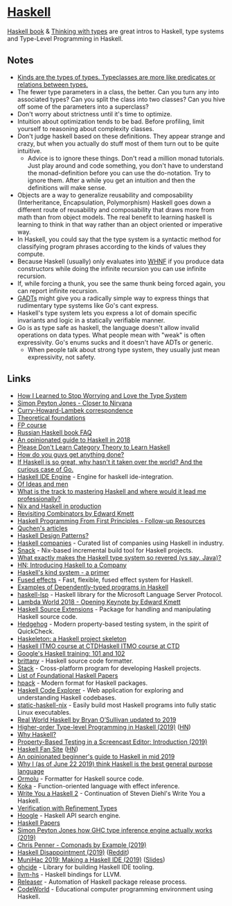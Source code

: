 # [Haskell](https://www.haskell.org)

[Haskell book](http://haskellbook.com/) & [Thinking with types](https://leanpub.com/thinking-with-types) are great intros to Haskell, type systems and Type-Level Programming in Haskell.

## Notes

- [Kinds are the types of types. Typeclasses are more like predicates or relations between types.](https://www.reddit.com/r/haskell/comments/8cdiql/isnt_a_typeclass_just_a_type_of_a_type/)
- The fewer type parameters in a class, the better. Can you turn any into associated types? Can you split the class into two classes? Can you hive off some of the parameters into a superclass?
- Don't worry about strictness until it's time to optimize.
- Intuition about optimization tends to be bad. Before profiling, limit yourself to reasoning about complexity classes.
- Don't judge haskell based on these definitions. They appear strange and crazy, but when you actually do stuff most of them turn out to be quite intuitive.
  - Advice is to ignore these things. Don't read a million monad tutorials. Just play around and code something, you don't have to understand the monad-definition before you can use the do-notation. Try to ignore them. After a while you get an intuition and then the definitions will make sense.
- Objects are a way to generalize reusability and composability (Interheritance, Encapsulation, Polymorphism) Haskell goes down a different route of reusability and composability that draws more from math than from object models. The real benefit to learning haskell is learning to think in that way rather than an object oriented or imperative way.
- In Haskell, you could say that the type system is a syntactic method for classifying program phrases according to the kinds of values they compute.
- Because Haskell (usually) only evaluates into [WHNF](https://wiki.haskell.org/Weak_head_normal_form) if you produce data constructors while doing the infinite recursion you can use infinite recursion.
- If, while forcing a thunk, you see the same thunk being forced again, you can report infinite recursion.
- [GADTs](https://en.wikibooks.org/wiki/Haskell/GADT) might give you a radically simple way to express things that rudimentary type systems like Go's cant express.
- Haskell's type system lets you express a lot of domain specific invariants and logic in a statically verifiable manner.
- Go is as type safe as haskell, the language doesn't allow invalid operations on data types. What people mean with "weak" is often expressivity. Go's enums sucks and it doesn't have ADTs or generic.
  - When people talk about strong type system, they usually just mean expressivity, not safety.

## Links

- [How I Learned to Stop Worrying and Love the Type System](http://reasonablypolymorphic.com/blog/love-types/)
- [Simon Peyton Jones - Closer to Nirvana](https://www.youtube.com/watch?v=xmjvOLlCdFU)
- [Curry-Howard-Lambek correspondence](https://wiki.haskell.org/Curry-Howard-Lambek_correspondence)
- [Theoretical foundations](https://wiki.haskell.org/Category:Theoretical_foundations)
- [FP course](https://github.com/data61/fp-course)
- [Russian Haskell book FAQ](https://www.ohaskell.guide/haskell-faq.html)
- [An opinionated guide to Haskell in 2018](https://lexi-lambda.github.io/blog/2018/02/10/an-opinionated-guide-to-haskell-in-2018/)
- [Please Don't Learn Category Theory to Learn Haskell](https://jozefg.bitbucket.io/posts/2013-10-14-please-dont-learn-cat-theory.html)
- [How do you guys get anything done?](https://www.reddit.com/r/haskell/comments/5wb5qw/how_do_you_guys_get_anything_done/)
- [If Haskell is so great, why hasn't it taken over the world? And the curious case of Go.](https://pchiusano.github.io/2017-01-20/why-not-haskell.html)
- [Haskell IDE Engine](https://github.com/haskell/haskell-ide-engine) - Engine for haskell ide-integration.
- [Of Ideas and men](http://reasonablypolymorphic.com/blog/ideas-and-men/)
- [What is the track to mastering Haskell and where would it lead me professionally?](https://www.quora.com/profile/Edward-Kmett)
- [Nix and Haskell in production](https://github.com/Gabriel439/haskell-nix)
- [Revisiting Combinators by Edward Kmett](https://www.youtube.com/watch?v=PA1Fc7DNKtA)
- [Haskell Programming From First Principles - Follow-up Resources](https://github.com/pushcx/hpffp-resources)
- [Quchen's articles](https://github.com/quchen/articles)
- [Haskell Design Patterns?](https://www.reddit.com/r/haskell/comments/5r271m/haskell_design_patterns/)
- [Haskell companies](https://github.com/erkmos/haskell-companies#readme) - Curated list of companies using Haskell in industry.
- [Snack](https://github.com/nmattia/snack#readme) - Nix-based incremental build tool for Haskell projects.
- [What exactly makes the Haskell type system so revered (vs say, Java)?](https://softwareengineering.stackexchange.com/questions/279316/what-exactly-makes-the-haskell-type-system-so-revered-vs-say-java)
- [HN: Introducing Haskell to a Company](https://news.ycombinator.com/item?id=18118874)
- [Haskell's kind system - a primer](https://diogocastro.com/blog/2018/10/17/haskells-kind-system-a-primer/)
- [Fused effects](https://github.com/robrix/fused-effects) - Fast, flexible, fused effect system for Haskell.
- [Examples of Dependently-typed programs in Haskell](https://github.com/sweirich/dth)
- [haskell-lsp](https://github.com/alanz/haskell-lsp) - Haskell library for the Microsoft Language Server Protocol.
- [Lambda World 2018 - Opening Keynote by Edward Kmett](https://www.youtube.com/watch?v=HGi5AxmQUwU)
- [Haskell Source Extensions](https://github.com/haskell-suite/haskell-src-exts) - Package for handling and manipulating Haskell source code.
- [Hedgehog](https://github.com/hedgehogqa/haskell-hedgehog) - Modern property-based testing system, in the spirit of QuickCheck.
- [Haskeleton: a Haskell project skeleton](http://taylor.fausak.me/2014/03/04/haskeleton-a-haskell-project-skeleton/)
- [Haskell ITMO course at CTDHaskell ITMO course at CTD](https://github.com/jagajaga/FP-Course-ITMO#readme)
- [Google's Haskell training: 101 and 102](https://github.com/google/haskell-trainings)
- [brittany](https://github.com/lspitzner/brittany) - Haskell source code formatter.
- [Stack](https://github.com/commercialhaskell/stack) - Cross-platform program for developing Haskell projects.
- [List of Foundational Haskell Papers](https://github.com/cohomolo-gy/haskell-resources#readme)
- [hpack](https://github.com/sol/hpack) - Modern format for Haskell packages.
- [Haskell Code Explorer](https://github.com/alexwl/haskell-code-explorer) - Web application for exploring and understanding Haskell codebases.
- [static-haskell-nix](https://github.com/nh2/static-haskell-nix) - Easily build most Haskell programs into fully static Linux executables.
- [Real World Haskell by Bryan O’Sullivan updated to 2019](https://github.com/tssm/up-to-date-real-world-haskell#readme)
- [Higher-order Type-level Programming in Haskell (2019)](https://www.microsoft.com/en-us/research/uploads/prod/2019/03/ho-haskell-5c8bb4918a4de.pdf) ([HN](https://news.ycombinator.com/item?id=19412667))
- [Why Haskell?](https://github.com/github/semantic/blob/master/docs/why-haskell.md)
- [Property-Based Testing in a Screencast Editor: Introduction (2019)](https://wickstrom.tech/programming/2019/03/02/property-based-testing-in-a-screencast-editor-introduction.html)
- [Haskell Fan Site](http://www-cs-students.stanford.edu/~blynn/haskell/) ([HN](https://news.ycombinator.com/item?id=20255694))
- [An opinionated beginner's guide to Haskell in mid 2019](https://github.com/theindigamer/not-a-blog/blob/master/opinionated-haskell-guide-2019.md)
- [Why I (as of June 22 2019) think Haskell is the best general purpose language](http://www.philipzucker.com/why-i-as-of-june-22-2019-think-haskell-is-the-best-general-purpose-language-as-of-june-22-2019/)
- [Ormolu](https://github.com/tweag/ormolu) - Formatter for Haskell source code.
- [Koka](https://github.com/koka-lang/koka) - Function-oriented language with effect inference.
- [Write You a Haskell 2](https://github.com/JKTKops/Write-You-a-Haskell-2) - Continuation of Steven Diehl's Write You a Haskell.
- [Verification with Refinement Types](https://ranjitjhala.github.io/CAV19-tutorial/00-outline.html)
- [Hoogle](https://github.com/ndmitchell/hoogle) - Haskell API search engine.
- [Haskell Papers](https://mitchellwrosen.github.io/haskell-papers/)
- [Simon Peyton Jones how GHC type inference engine actually works (2019)](https://www.youtube.com/watch?v=x3evzO8O9e8)
- [Chris Penner - Comonads by Example (2019)](https://www.youtube.com/watch?v=HOmOQnQGtPU&list=PLcAu_kKy-krxDD1WwRX_9rc0knAFK3nHs&index=7)
- [Haskell Disappointment (2019)](https://gist.github.com/nrinaudo/b02d0d17f62b6babea60cb0b52ded287) ([Reddit](https://www.reddit.com/r/haskell/comments/cyfs94/someones_haskell_disappointment_gist_i_came_across/))
- [MuniHac 2019: Making a Haskell IDE (2019)](https://www.youtube.com/watch?v=cijsaeWNf2E&list=PLxxF72uPfQVRdAsvj7THoys-nVj-oc4Ss) ([Slides](https://ndmitchell.com/downloads/slides-making_a_haskell_ide-07_sep_2019.pdf))
- [ghcide](https://github.com/digital-asset/ghcide) - Library for building Haskell IDE tooling.
- [llvm-hs](https://github.com/llvm-hs/llvm-hs) - Haskell bindings for LLVM.
- [Releaser](https://github.com/domenkozar/releaser) - Automation of Haskell package release process.
- [CodeWorld](https://github.com/google/codeworld) - Educational computer programming environment using Haskell.
